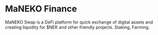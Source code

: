 # MaNEKO Finance
 MaNEKO Swap is a DeFi platform for quick exchange of digital assets and creating liquidity for $NEK and other friendly projects. Staking, Farming.

